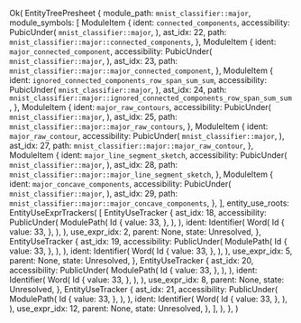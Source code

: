 Ok(
    EntityTreePresheet {
        module_path: `mnist_classifier::major`,
        module_symbols: [
            ModuleItem {
                ident: `connected_components`,
                accessibility: PubicUnder(
                    `mnist_classifier::major`,
                ),
                ast_idx: 22,
                path: `mnist_classifier::major::connected_components`,
            },
            ModuleItem {
                ident: `major_connected_component`,
                accessibility: PubicUnder(
                    `mnist_classifier::major`,
                ),
                ast_idx: 23,
                path: `mnist_classifier::major::major_connected_component`,
            },
            ModuleItem {
                ident: `ignored_connected_components_row_span_sum_sum`,
                accessibility: PubicUnder(
                    `mnist_classifier::major`,
                ),
                ast_idx: 24,
                path: `mnist_classifier::major::ignored_connected_components_row_span_sum_sum`,
            },
            ModuleItem {
                ident: `major_raw_contours`,
                accessibility: PubicUnder(
                    `mnist_classifier::major`,
                ),
                ast_idx: 25,
                path: `mnist_classifier::major::major_raw_contours`,
            },
            ModuleItem {
                ident: `major_raw_contour`,
                accessibility: PubicUnder(
                    `mnist_classifier::major`,
                ),
                ast_idx: 27,
                path: `mnist_classifier::major::major_raw_contour`,
            },
            ModuleItem {
                ident: `major_line_segment_sketch`,
                accessibility: PubicUnder(
                    `mnist_classifier::major`,
                ),
                ast_idx: 28,
                path: `mnist_classifier::major::major_line_segment_sketch`,
            },
            ModuleItem {
                ident: `major_concave_components`,
                accessibility: PubicUnder(
                    `mnist_classifier::major`,
                ),
                ast_idx: 29,
                path: `mnist_classifier::major::major_concave_components`,
            },
        ],
        entity_use_roots: EntityUseExprTrackers(
            [
                EntityUseTracker {
                    ast_idx: 18,
                    accessibility: PublicUnder(
                        ModulePath(
                            Id {
                                value: 33,
                            },
                        ),
                    ),
                    ident: Identifier(
                        Word(
                            Id {
                                value: 33,
                            },
                        ),
                    ),
                    use_expr_idx: 2,
                    parent: None,
                    state: Unresolved,
                },
                EntityUseTracker {
                    ast_idx: 19,
                    accessibility: PublicUnder(
                        ModulePath(
                            Id {
                                value: 33,
                            },
                        ),
                    ),
                    ident: Identifier(
                        Word(
                            Id {
                                value: 33,
                            },
                        ),
                    ),
                    use_expr_idx: 5,
                    parent: None,
                    state: Unresolved,
                },
                EntityUseTracker {
                    ast_idx: 20,
                    accessibility: PublicUnder(
                        ModulePath(
                            Id {
                                value: 33,
                            },
                        ),
                    ),
                    ident: Identifier(
                        Word(
                            Id {
                                value: 33,
                            },
                        ),
                    ),
                    use_expr_idx: 8,
                    parent: None,
                    state: Unresolved,
                },
                EntityUseTracker {
                    ast_idx: 21,
                    accessibility: PublicUnder(
                        ModulePath(
                            Id {
                                value: 33,
                            },
                        ),
                    ),
                    ident: Identifier(
                        Word(
                            Id {
                                value: 33,
                            },
                        ),
                    ),
                    use_expr_idx: 12,
                    parent: None,
                    state: Unresolved,
                },
            ],
        ),
    },
)